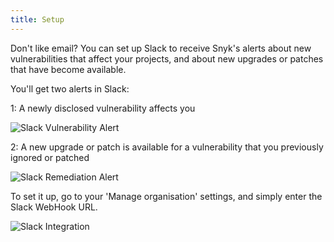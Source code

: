 ```yaml
---
title: Setup
---
```


Don't like email? You can set up Slack to receive Snyk's alerts about new vulnerabilities that affect your projects, and about new upgrades or patches that have become available.

You'll get two alerts in Slack:

1: A newly disclosed vulnerability affects you

![Slack Vulnerability Alert](http://res.cloudinary.com/snyk/image/upload/c_scale,w_486/v1474298426/Slack-Vulnerability-Alert.png)

2: A new upgrade or patch is available for a vulnerability that you previously ignored or patched

![Slack Remediation Alert](http://res.cloudinary.com/snyk/image/upload/c_scale,w_513/v1474298547/Slack-Remediation-Alert.png)

To set it up, go to your 'Manage organisation' settings, and simply enter the Slack WebHook URL.

![Slack Integration](http://res.cloudinary.com/snyk/image/upload/c_scale,w_570/v1474297920/Slack-Integration-Settings.png)
